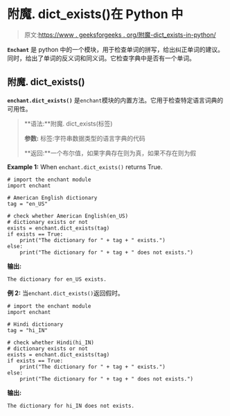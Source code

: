 # 附魔. dict_exists()在 Python 中

> 原文:[https://www . geeksforgeeks . org/附魔-dict_exists-in-python/](https://www.geeksforgeeks.org/enchant-dict_exists-in-python/)

**`Enchant`** 是 python 中的一个模块，用于检查单词的拼写，给出纠正单词的建议。同时，给出了单词的反义词和同义词。它检查字典中是否有一个单词。

## 附魔. dict_exists()

**`enchant.dict_exists()`** 是`enchant`模块的内置方法。它用于检查特定语言词典的可用性。

> **语法:**附魔. dict_exists(标签)
> 
> **参数:**
> 标签:字符串数据类型的语言字典的代码
> 
> **返回:**一个布尔值，如果字典存在则为真，如果不存在则为假

**Example 1:** When `enchant.dict_exists()` returns True.

```
# import the enchant module
import enchant

# American English dictionary
tag = "en_US"

# check whether American English(en_US) 
# dictionary exists or not
exists = enchant.dict_exists(tag)
if exists == True:
    print("The dictionary for " + tag + " exists.")
else:
    print("The dictionary for " + tag + " does not exists.")
```

**输出:**

```
The dictionary for en_US exists.
```

**例 2:** 当`enchant.dict_exists()`返回假时。

```
# import the enchant module
import enchant

# Hindi dictionary
tag = "hi_IN"

# check whether Hindi(hi_IN) 
# dictionary exists or not
exists = enchant.dict_exists(tag)
if exists == True:
    print("The dictionary for " + tag + " exists.")
else:
    print("The dictionary for " + tag + " does not exists.")
```

**输出:**

```
The dictionary for hi_IN does not exists.
```
